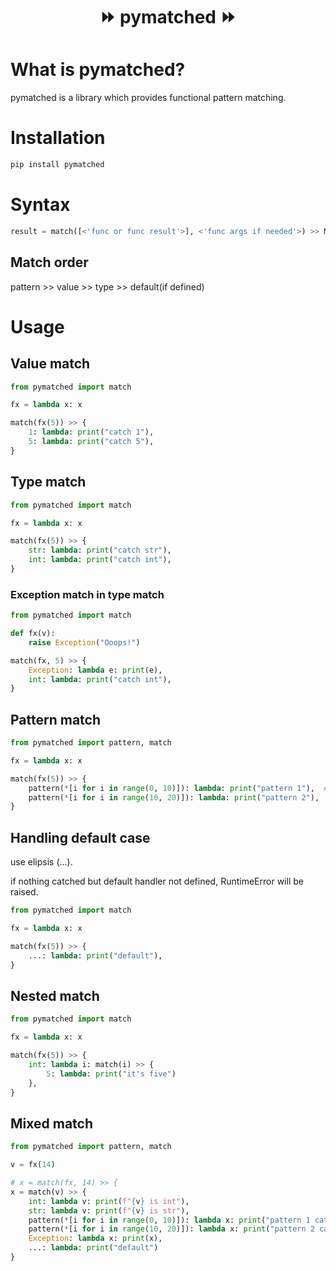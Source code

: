 <h1 align="center">⏩ pymatched ⏩</h1>

# What is pymatched?
pymatched is a library which provides functional pattern matching.

# Installation
```bash
pip install pymatched
```

# Syntax
```python
result = match([<'func or func result'>], <'func args if needed'>) >> Mapping[Case, Callable]
```

## Match order
pattern >> value >> type >> default(if defined)

# Usage

## Value match

```python
from pymatched import match

fx = lambda x: x

match(fx(5)) >> {
    1: lambda: print("catch 1"),
    5: lambda: print("catch 5"),
}
```

## Type match
```python
from pymatched import match

fx = lambda x: x

match(fx(5)) >> {
    str: lambda: print("catch str"),
    int: lambda: print("catch int"),
}
```

### Exception match in type match
```python
from pymatched import match

def fx(v):
    raise Exception("Ooops!")

match(fx, 5) >> {
    Exception: lambda e: print(e),
    int: lambda: print("catch int"),
}
```

## Pattern match
```python
from pymatched import pattern, match

fx = lambda x: x

match(fx(5)) >> {
    pattern(*[i for i in range(0, 10)]): lambda: print("pattern 1"),  # 1 ... 10 => print('pattern 1')
    pattern(*[i for i in range(10, 20)]): lambda: print("pattern 2"),  # 11 ... 20 => print('pattern 2')
}
```

## Handling default case
use elipsis (...).

if nothing catched but default handler not defined, RuntimeError will be raised.

```python
from pymatched import match

fx = lambda x: x

match(fx(5)) >> {
    ...: lambda: print("default"),
}
```

## Nested match

```python
from pymatched import match

fx = lambda x: x

match(fx(5)) >> {
    int: lambda i: match(i) >> {
        5: lambda: print("it's five")
    },
}
```

## Mixed match
```python
from pymatched import pattern, match

v = fx(14)

# x = match(fx, 14) >> {
x = match(v) >> {
    int: lambda v: print(f"{v} is int"),
    str: lambda v: print(f"{v} is str"),
    pattern(*[i for i in range(0, 10)]): lambda x: print("pattern 1 catched"),
    pattern(*[i for i in range(10, 20)]): lambda x: print("pattern 2 catched"),
    Exception: lambda x: print(x),
    ...: lambda: print("default")
}
```
